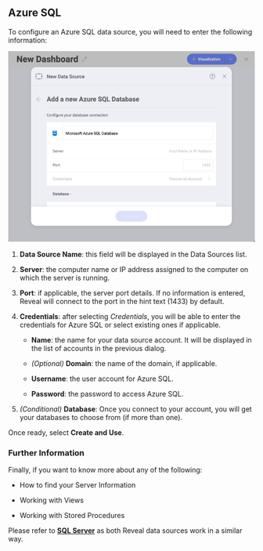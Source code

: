 ## Azure SQL

To configure an Azure SQL data source, you will need to enter the following information:

![Opening Reveal's AzureSQL data source configuration screen](images/enter-Azure-SQL-details.png)

1.  **Data Source Name**: this field will be displayed in the Data
    Sources list.

2.  **Server**: the computer name or IP address assigned to the computer
    on which the server is running.

3.  **Port**: if applicable, the server port details. If no information
    is entered, Reveal will connect to the port in the hint text (1433)
    by default.

4.  **Credentials**: after selecting *Credentials*, you will be able to
    enter the credentials for Azure SQL or select existing ones if
    applicable.

      - **Name**: the name for your data source account. It will be
        displayed in the list of accounts in the previous dialog.

      - *(Optional)* **Domain**: the name of the domain, if applicable.

      - **Username**: the user account for Azure SQL.

      - **Password**: the password to access Azure SQL.

5.  *(Conditional)* **Database**: Once you connect to your account, you
    will get your databases to choose from (if more than one).

Once ready, select **Create and Use**.

### Further Information

Finally, if you want to know more about any of the following:

  - How to find your Server Information

  - Working with Views

  - Working with Stored Procedures

Please refer to [**SQL Server**](microsoft-sql-server.html#how-to-find-server) as both Reveal data sources work in a similar way.
